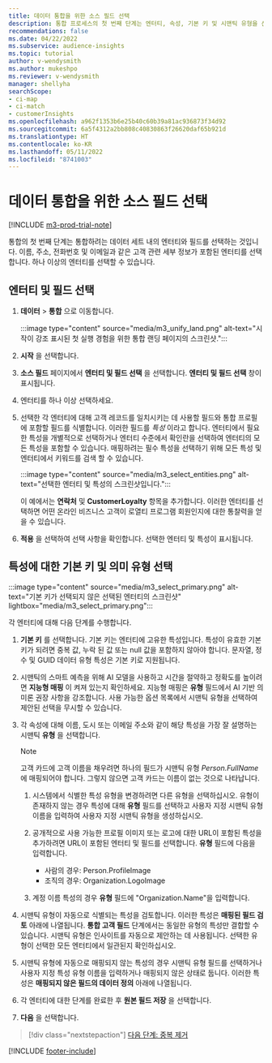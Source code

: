 ```yaml
---
title: 데이터 통합을 위한 소스 필드 선택
description: 통합 프로세스의 첫 번째 단계는 엔터티, 속성, 기본 키 및 시맨틱 유형을 선택하여 데이터를 통합 고객 프로필에 매핑하는 것입니다.
recommendations: false
ms.date: 04/22/2022
ms.subservice: audience-insights
ms.topic: tutorial
author: v-wendysmith
ms.author: mukeshpo
ms.reviewer: v-wendysmith
manager: shellyha
searchScope:
- ci-map
- ci-match
- customerInsights
ms.openlocfilehash: a962f1353b6e25b40c60b39a81ac936873f34d92
ms.sourcegitcommit: 6a5f4312a2bb808c40830863f26620daf65b921d
ms.translationtype: HT
ms.contentlocale: ko-KR
ms.lasthandoff: 05/11/2022
ms.locfileid: "8741003"
---
```

# <a name="select-source-fields-for-data-unification"></a>데이터 통합을 위한 소스 필드 선택

[!INCLUDE [m3-prod-trial-note](includes/m3-prod-trial-note.md)]

통합의 첫 번째 단계는 통합하려는 데이터 세트 내의 엔터티와 필드를 선택하는 것입니다. 이름, 주소, 전화번호 및 이메일과 같은 고객 관련 세부 정보가 포함된 엔터티를 선택합니다. 하나 이상의 엔터티를 선택할 수 있습니다.

## <a name="select-entities-and-fields"></a>엔터티 및 필드 선택

1. **데이터** > **통합** 으로 이동합니다.

   :::image type="content" source="media/m3_unify_land.png" alt-text="시작이 강조 표시된 첫 실행 경험을 위한 통합 랜딩 페이지의 스크린샷.":::

1. **시작** 을 선택합니다.

1. **소스 필드** 페이지에서 **엔터티 및 필드 선택** 을 선택합니다. **엔터티 및 필드 선택** 창이 표시됩니다.

1. 엔터티를 하나 이상 선택하세요.

1. 선택한 각 엔터티에 대해 고객 레코드를 일치시키는 데 사용할 필드와 통합 프로필에 포함할 필드를 식별합니다. 이러한 필드를 *특성* 이라고 합니다. 엔터티에서 필요한 특성을 개별적으로 선택하거나 엔터티 수준에서 확인란을 선택하여 엔터티의 모든 특성을 포함할 수 있습니다. 매핑하려는 필수 특성을 선택하기 위해 모든 특성 및 엔터티에서 키워드를 검색 할 수 있습니다.

   :::image type="content" source="media/m3_select_entities.png" alt-text="선택한 엔터티 및 특성의 스크린샷입니다.":::

   이 예에서는 **연락처** 및 **CustomerLoyalty** 항목을 추가합니다. 이러한 엔터티를 선택하면 어떤 온라인 비즈니스 고객이 로열티 프로그램 회원인지에 대한 통찰력을 얻을 수 있습니다.

1. **적용** 을 선택하여 선택 사항을 확인합니다. 선택한 엔터티 및 특성이 표시됩니다.

## <a name="select-primary-key-and-semantic-type-for-attributes"></a>특성에 대한 기본 키 및 의미 유형 선택

   :::image type="content" source="media/m3_select_primary.png" alt-text="기본 키가 선택되지 않은 선택된 엔터티의 스크린샷" lightbox="media/m3_select_primary.png":::

각 엔터티에 대해 다음 단계를 수행합니다.

1. **기본 키** 를 선택합니다. 기본 키는 엔터티에 고유한 특성입니다. 특성이 유효한 기본 키가 되려면 중복 값, 누락 된 값 또는 null 값을 포함하지 않아야 합니다. 문자열, 정수 및 GUID 데이터 유형 특성은 기본 키로 지원됩니다.

1. 시맨틱의 스마트 예측을 위해 AI 모델을 사용하고 시간을 절약하고 정확도를 높이려면 **지능형 매핑** 이 켜져 있는지 확인하세요. 지능형 매핑은 **유형** 필드에서 AI 기반 의미론 권장 사항을 강조합니다. 사용 가능한 옵션 목록에서 시맨틱 유형을 선택하여 제안된 선택을 무시할 수 있습니다.

1. 각 속성에 대해 이름, 도시 또는 이메일 주소와 같이 해당 특성을 가장 잘 설명하는 시맨틱 **유형** 을 선택합니다.

   > [!NOTE]
   > 고객 카드에 고객 이름을 채우려면 하나의 필드가 시맨틱 유형 *Person.FullName* 에 매핑되어야 합니다. 그렇지 않으면 고객 카드는 이름이 없는 것으로 나타납니다.

   1. 시스템에서 식별한 특성 유형을 변경하려면 다른 유형을 선택하십시오. 유형이 존재하지 않는 경우 특성에 대해 **유형** 필드를 선택하고 사용자 지정 시맨틱 유형 이름을 입력하여 사용자 지정 시맨틱 유형을 생성하십시오.

   1. 공개적으로 사용 가능한 프로필 이미지 또는 로고에 대한 URL이 포함된 특성을 추가하려면 URL이 포함된 엔터티 및 필드를 선택합니다. **유형** 필드에 다음을 입력합니다.
      - 사람의 경우: Person.ProfileImage
      - 조직의 경우: Organization.LogoImage

   1. 계정 이름 특성의 경우 **유형** 필드에 "Organization.Name"을 입력합니다.

1. 시맨틱 유형이 자동으로 식별되는 특성을 검토합니다. 이러한 특성은 **매핑된 필드 검토** 아래에 나열됩니다. **통합 고객 필드** 단계에서는 동일한 유형의 특성만 결합할 수 있습니다. 시맨틱 유형은 인사이트를 자동으로 제안하는 데 사용됩니다. 선택한 유형이 선택한 모든 엔터티에서 일관된지 확인하십시오.

1. 시맨틱 유형에 자동으로 매핑되지 않는 특성의 경우 시맨틱 유형 필드를 선택하거나 사용자 지정 특성 유형 이름을 입력하거나 매핑되지 않은 상태로 둡니다. 이러한 특성은 **매핑되지 않은 필드의 데이터 정의** 아래에 나열됩니다.

1. 각 엔터티에 대한 단계를 완료한 후 **원본 필드 저장** 을 선택합니다.

1. **다음** 을 선택합니다.

> [!div class="nextstepaction"]
> [다음 단계: 중복 제거](remove-duplicates.md)

[!INCLUDE [footer-include](includes/footer-banner.md)]
